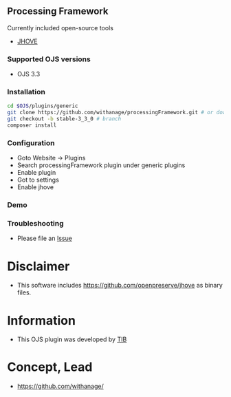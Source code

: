 ## Processing Framework



Currently included open-source tools
- [JHOVE]( https://github.com/openpreserve/jhove)


### Supported OJS versions
- OJS 3.3

### Installation
```bash
cd $OJS/plugins/generic
git clone https://github.com/withanage/processingFramework.git # or download
git checkout -b stable-3_3_0 # branch
composer install
```
### Configuration
- Goto Website -> Plugins
- Search processingFramework plugin under generic plugins
- Enable plugin
- Got to settings
- Enable jhove
### Demo


### Troubleshooting
- Please file an [Issue](https://github.com/withanage/processingFramework/issues)


# Disclaimer
-  This software includes https://github.com/openpreserve/jhove as binary files.


# Information
- This OJS plugin was developed by [TIB](https://tib.eu)

# Concept, Lead

- https://github.com/withanage/

